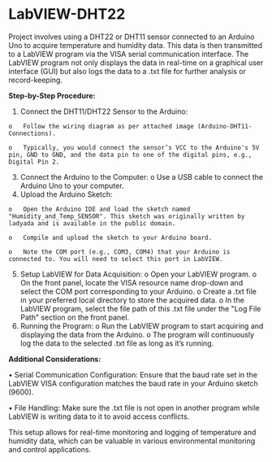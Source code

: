 # LabVIEW-DHT22

Project involves using a DHT22 or DHT11 sensor connected to an Arduino Uno to acquire temperature and humidity data. This data is then transmitted to a LabVIEW program via the VISA serial communication interface. The LabVIEW program not only displays the data in real-time on a graphical user interface (GUI) but also logs the data to a .txt file for further analysis or record-keeping.

**Step-by-Step Procedure:**
  1.	Connect the DHT11/DHT22 Sensor to the Arduino:
     
    o	Follow the wiring diagram as per attached image (Arduino-DHT11-Connections).
    
    o	Typically, you would connect the sensor’s VCC to the Arduino's 5V pin, GND to GND, and the data pin to one of the digital pins, e.g., Digital Pin 2.
    
  3.	Connect the Arduino to the Computer:
    o	Use a USB cable to connect the Arduino Uno to your computer.
  4.	Upload the Arduino Sketch:
     
    o	Open the Arduino IDE and load the sketch named "Humidity_and_Temp_SENSOR". This sketch was originally written by ladyada and is available in the public domain.

    o	Compile and upload the sketch to your Arduino board.
    
    o	Note the COM port (e.g., COM3, COM4) that your Arduino is connected to. You will need to select this port in LabVIEW.
  5.	Setup LabVIEW for Data Acquisition:
    o	Open your LabVIEW program.
    o	On the front panel, locate the VISA resource name drop-down and select the COM port corresponding to your Arduino.
    o	Create a .txt file in your preferred local directory to store the acquired data.
    o	In the LabVIEW program, select the file path of this .txt file under the "Log File Path" section on the front panel.
  6.	Running the Program:
    o	Run the LabVIEW program to start acquiring and displaying the data from the Arduino.
    o	The program will continuously log the data to the selected .txt file as long as it’s running.

**Additional Considerations:**

  •	Serial Communication Configuration: Ensure that the baud rate set in the LabVIEW VISA configuration matches the baud rate in your Arduino sketch (9600).
  
  •	File Handling: Make sure the .txt file is not open in another program while LabVIEW is writing data to it to avoid access conflicts.
  
This setup allows for real-time monitoring and logging of temperature and humidity data, which can be valuable in various environmental monitoring and control applications.
